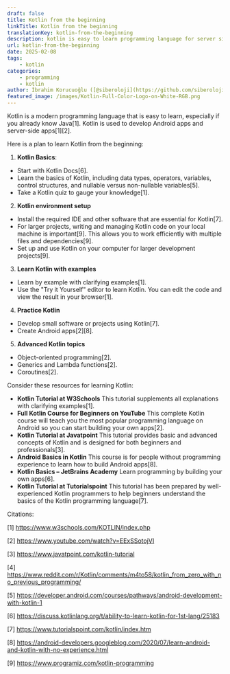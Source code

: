 ```yaml
---
draft: false
title: Kotlin from the beginning
linkTitle: Kotlin from the beginning
translationKey: kotlin-from-the-beginning
description: kotlin is easy to learn programming language for server side and android development.
url: kotlin-from-the-beginning
date: 2025-02-08
tags:
    - kotlin
categories:
    - programming
    - kotlin
author: İbrahim Korucuoğlu ([@siberoloji](https://github.com/siberoloji))
featured_image: /images/Kotlin-Full-Color-Logo-on-White-RGB.png
---
```

Kotlin is a modern programming language that is easy to learn, especially if you already know Java[1]. Kotlin is used to develop Android apps and server-side apps[1][2].

Here is a plan to learn Kotlin from the beginning:
1. **Kotlin Basics**:
 *   Start with Kotlin Docs[6].
 *   Learn the basics of Kotlin, including data types, operators, variables, control structures, and nullable versus non-nullable variables[5].
 *   Take a Kotlin quiz to gauge your knowledge[1].
2. **Kotlin environment setup**
 *   Install the required IDE and other software that are essential for Kotlin[7].
 *   For larger projects, writing and managing Kotlin code on your local machine is important[9]. This allows you to work efficiently with multiple files and dependencies[9].
 *   Set up and use Kotlin on your computer for larger development projects[9].
3. **Learn Kotlin with examples**
 *   Learn by example with clarifying examples[1].
 *   Use the "Try it Yourself" editor to learn Kotlin. You can edit the code and view the result in your browser[1].
4. **Practice Kotlin**
 *   Develop small software or projects using Kotlin[7].
 *   Create Android apps[2][8].
5. **Advanced Kotlin topics**
 *   Object-oriented programming[2].
 *   Generics and Lambda functions[2].
 *   Coroutines[2].

Consider these resources for learning Kotlin:
*   **Kotlin Tutorial at W3Schools** This tutorial supplements all explanations with clarifying examples[1].
*   **Full Kotlin Course for Beginners on YouTube** This complete Kotlin course will teach you the most popular programming language on Android so you can start building your own apps[2].
*   **Kotlin Tutorial at Javatpoint** This tutorial provides basic and advanced concepts of Kotlin and is designed for both beginners and professionals[3].
*   **Android Basics in Kotlin** This course is for people without programming experience to learn how to build Android apps[8].
*   **Kotlin Basics – JetBrains Academy** Learn programming by building your own apps[6].
*   **Kotlin Tutorial at Tutorialspoint** This tutorial has been prepared by well-experienced Kotlin programmers to help beginners understand the basics of the Kotlin programming language[7].

Citations:

[1] https://www.w3schools.com/KOTLIN/index.php

[2] https://www.youtube.com/watch?v=EExSSotojVI

[3] https://www.javatpoint.com/kotlin-tutorial

[4] https://www.reddit.com/r/Kotlin/comments/m4to58/kotlin_from_zero_with_no_previous_programming/

[5] https://developer.android.com/courses/pathways/android-development-with-kotlin-1

[6] https://discuss.kotlinlang.org/t/ability-to-learn-kotlin-for-1st-lang/25183

[7] https://www.tutorialspoint.com/kotlin/index.htm

[8] https://android-developers.googleblog.com/2020/07/learn-android-and-kotlin-with-no-experience.html

[9] https://www.programiz.com/kotlin-programming
